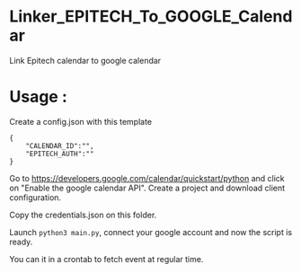 # Linker_EPITECH_To_GOOGLE_Calendar
Link Epitech calendar to google calendar

# Usage :

Create a config.json with this template

```
{
    "CALENDAR_ID":"",
    "EPITECH_AUTH":""
}
```

Go to https://developers.google.com/calendar/quickstart/python and click on "Enable the google calendar API". Create a project and download client configuration.

Copy the credentials.json on this folder.

Launch `python3 main.py`, connect your google account and now the script is ready.

You can it in a crontab to fetch event at regular time.